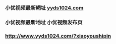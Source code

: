 ### 小优视频最新網址 [yyds1024.com](http://www.yyds1024.com/?xiaoyoushipin) 
### 小优视频最新地址 小优视频发布页
### http://www.yyds1024.com/?xiaoyoushipin
